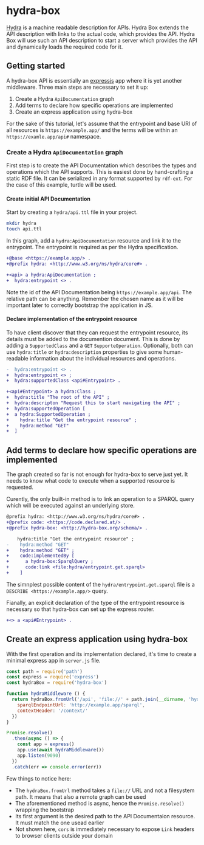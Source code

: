 # hydra-box

[Hydra](http://www.hydra-cg.com/spec/latest/core/) is a machine readable description for APIs.
Hydra Box extends the API description with links to the actual code, which provides the API.
Hydra Box will use such an API description to start a server which provides the API and dynamically loads the required code for it.

## Getting started

A hydra-box API is essentially an [expressjs](https://expressjs.com) app where it is yet another middleware. Three main steps 
are necessary to set it up:

1. Create a Hydra `ApiDocumentation` graph
1. Add terms to declare how specific operations are implemented
1. Create an express application using hydra-box

For the sake of this tutorial, let's assume that the entrypoint and base URI of all resources is `https://example.app/` and
the terms will be within an `https://examle.app/api#` namespace.

### Create a Hydra `ApiDocumentation` graph

First step is to create the API Documentation which describes the types and operations which the API supports. 
This is easiest done by hand-crafting a static RDF file. It can be serialized in any format supported by `rdf-ext`.
For the case of this example, turtle will be used.

#### Create initial API Documentation

Start by creating a `hydra/api.ttl` file in your project.

```sh
mkdir hydra
touch api.ttl
```

In this graph, add a `hydra:ApiDocumentation` resource and link it to the entrypoint. The entrypoint is required as per
the Hydra specification.

```diff
+@base <https://example.app/> .
+@prefix hydra: <http://www.w3.org/ns/hydra/core#> .

+<api> a hydra:ApiDocumentation ;
+  hydra:entrypoint <> .
```

Note the id of the API Documentation being `https://example.app/api`. The relative path can be anything. Remember the chosen
name as it will be important later to correctly bootstrap the application in JS.

#### Declare implementation of the entrypoint resource

To have client discover that they can request the entrypoint resource, its details must be added to the documention document.
This is done by adding a `SupportedClass` and a `GET` `SupporteOperation`. Optionally, both can use `hydra:title` or 
`hydra:description` properties to give some human-readable information about the individual resources and operations.

```diff
-  hydra:entrypoint <> .
+  hydra:entrypoint <> ;
+  hydra:supportedClass <api#Entrypoint> .

+<api#Entrypoint> a hydra:Class ;
+  hydra:title "The root of the API" ;
+  hydra:descripton "Request this to start navigating the API" ;
+  hydra:supportedOperation [
+  a hydra:SupportedOperation ;
+    hydra:title "Get the entrypoint resource" ;
+    hydra:method "GET"
+  ]
```

## Add terms to declare how specific operations are implemented

The graph created so far is not enough for hydra-box to serve just yet. It needs to know what code to execute
when a supported resource is requested.

Curently, the only built-in method is to link an operation to a SPARQL query which will be executed against an underlying store.

```diff
@prefix hydra: <http://www.w3.org/ns/hydra/core#> .
+@prefix code: <https://code.declared.at/> .
+@prefix hydra-box: <http://hydra-box.org/schema/> .

    hydra:title "Get the entrypoint resource" ;
-    hydra:method "GET"
+    hydra:method "GET" ;
+    code:implementedBy [
+      a hydra-box:SparqlQuery ;
+      code:link <file:hydra/entrypoint.get.sparql>
+    ]
```

The simnplest possible content of the `hydra/entrypoint.get.sparql` file is a `DESCRIBE <https://example.app/>` query.

Fianally, an explicit declaration of the type of the entrypoint resource is necessary so that hydra-box can set up 
the express router.

```diff
+<> a <api#Entrypoint> .
```

## Create an express application using hydra-box

With the first operation and its implementation declared, it's time to create a minimal express app in `server.js` file.

```js
const path = require('path')
const express = require('express')
const hydraBox = require('hydra-box')

function hydraMiddleware () {
  return hydraBox.fromUrl('/api', 'file://' + path.join(__dirname, 'hydra/api.ttl'), {
    sparqlEndpointUrl: 'http://example.app/sparql',
    contextHeader: '/context/'
  })
}

Promise.resolve()
  .then(async () => {
    const app = express()
    app.use(await hydraMiddleware())
    app.listen(9090)
  })
  .catch(err => console.error(err))
```

Few things to notice here:

* The `hydraBox.fromUrl` method takes a `file://` URL and not a filesystem path. It means that also a remote graph can be used
* The aforementioned method is async, hence the `Promise.resolve()` wrapping the bootstrap
* Its first argument is the desired path to the API Documentaion resource. It must match the one usead earlier
* Not shown here, `cors` is immediately necessary to expose `Link` headers to browser clients outside your domain
